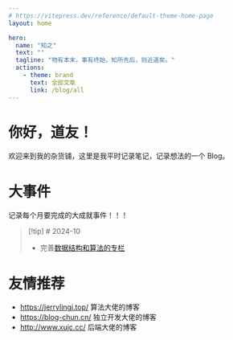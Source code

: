 ```yaml
---
# https://vitepress.dev/reference/default-theme-home-page
layout: home

hero:
  name: "知之"
  text: ""
  tagline: "物有本末，事有终始，知所先后，则近道矣。"
  actions:
    - theme: brand
      text: 全部文章
      link: /blog/all
---
```


# 你好，道友！

欢迎来到我的杂货铺，这里是我平时记录笔记，记录想法的一个 Blog。

# 大事件

记录每个月要完成的大成就事件！！！

> [!tip] # 2024-10
>
> - 完善[数据结构和算法的专栏](/blog/05算法与数据结构/00前言)









# 友情推荐

- https://jerrylingj.top/ 算法大佬的博客
- https://blog-chun.cn/ 独立开发大佬的博客
- http://www.xujc.cc/  后端大佬的博客

